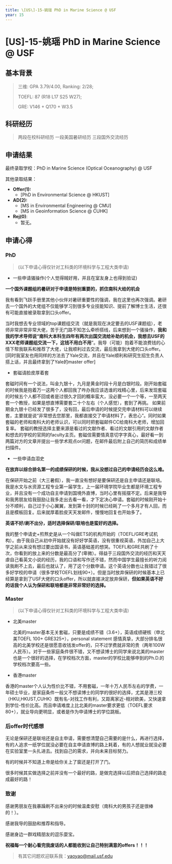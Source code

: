 ```yaml
---
title: \[US\]-15-姚瑶 PhD in Marine Science @ USF
year: 15
---
```


# \[US\]-15-姚瑶 PhD in Marine Science @ USF

## 基本背景

> 三维: GPA 3.79/4.00, Ranking: 2/28;
>
> TOEFL: 87 \(R18 L17 S25 W27\);
>
> GRE: V146 + Q170 + W3.5

## 科研经历
> 两段在校科研经历
> 一段美国暑研经历
> 三段国外交流经历


## 申请结果

最终录取学校：PhD in Marine Science (Optical Oceanography) @ USF

其他录取结果：

* **Offer\(1\):**
  * \[PhD in Environmental Science @ HKUST\]
* **AD\(2\):**
  * \[MS in Environmental Engineering @ CMU\]
  * \[MS in Geoinformation Science @ CUHK\]
* **Rej\(0\)**:
  * 暂无。

## 申请心得

### PhD

  > (以下申请心得仅针对工科类的环境科学与工程大类申请)

 - 一些申请骚操作(个人觉得贼好用，并且在室友身上也得到验证)

  **一个国外课题组的暑研对于申请是特别重要的，抓住南科大给的机会**

  我有看到飞跃手册里其他小伙伴对暑研重要性的强调，我在这里也再次强调。暑研去一个国外的大佬组不仅能够学习到很多专业技能知识、提前了解博士生活，还很有可能直接被录取拿到口头offer。

  当时我想去专业领域的top课题组交流（就是我现在决定要去的USF课题组），老师非常非常非常大佬，苦于无门路不知怎么牵桥搭线，后来想到一个骚操作，**我和我的学术导师说“南科大本科生四年有两次出国交流给补助的机会，我想去USF的XXX老师课题组交流一下，这钱不用白不用**”。我导（可能）抱着不能浪费钱的心情下帮我联系和推荐了大佬，让我顺利过去交流，最后我拿到大佬的口头offer。[同时我室友也用同样的方法去了Yale交流，并且在Yale顺利和研究生招生负责人搭上话，并且最终拿到了Yale的master offer]

 - 套磁请脸皮厚着套

  套磁时间有一个说法，叫金九银十，九月是黄金时段十月是白银时段。刚开始套磁的时候我是抱着万一这两个人都回我了咋办我应该选谁的戏精心里，后来发现套磁的时候五个人都不回或者是过很久才回的概率蛮大，没必要一个一个等，一至两天套一个教授，如果是想直博需要套二十个左右（个人感觉），套到了再挑。
  如果前期金九银十已经发了很多了，没有回，最后申请的时候提交完申请材料可以继续套，主要就是说“非常想去您那里，我都直接交了申请材料了，表忠心”。同时如果套磁的老师和南科大的老师认识，可以同时把套磁邮件CC给南科大老师，增加回复率。
  套磁的教授选择主要来源是看过的文献作者、看过的文献引用的文献作者和想去的学校的官网的faculty主页。套磁信需要情真意切字字真心，最好看一到两篇对方的文章并提出一些学术观点or问题，在邮件最后附上自己的简历和成绩单扫描件。

 - 一些申请血泪史

  **在放弃以综合排名第一的成绩保研的时候，我从没想过自己的申请经历会这么难。**

  在保研开始之前（大三暑假），我一直没有想好是要保研还是自主申请还是联培。我是水文与水资源工程专业第一届学生，上一届环境学院毕业生都是环境工程专业，并且没有一个成功自主申请到国境外直博，当时心里有摇摆不定。后来是我导和我男朋友给我鼓励让我多走出去看一看，才下定决心申请。套磁的时候刚开始十分不顺利，自己过于小心翼翼，发到第十封的时候已经耗了一个多月才有人回，而且是模板回复。后来就厚着脸皮天天发邮件，慢慢地回复也开始多了。

  **英语不好/刷不出分，适时选择保研/联培也是蛮好的选择。**

  我的整个申请史+煎熬史是从一个叫做ETS的机构开始的（TOEFL/GRE考试机构）。由于我自己从初中开始就没有好好学英语，没有很重视英语，外加自己上大学之前从来没有想过要出国读书，英语基础差的想哭。TOEFL和GRE共刷了十次，你看到的放上来的分数是最高分了(卑微）。得益于三段国外交流的经历和天天虐自己看英文小说的经历，我的口语和写作还不错，然而中国学生最擅长的听力阅读我刷不上去，最后也就认了，用了这个分数申请。这个英语分数也让我错过了很多好学校的申请（很多学校TOEFL划线90+）。但是当时放弃保研的时候基本上已经算是拿到了USF大佬的口头offer，所以就直接决定放弃保研，**但如果英语不好的话我个人认为保研和联培都是非常非常好的选择。**

### Master

  > (以下申请心得仅针对工科类的环境科学与工程大类申请)

 - 北美master

   北美的master基本无关套磁，只要是成绩不错（3.6+），英语成绩硬核（申北美TOEFL 100+ GRE325+），personal statement 感情真挚，大部分排名很高的北美学校还是很愿意收钱发offer的，只不过学费就非常的贵（两年100W人民币）。对于一些家庭条件很不错，又不想读博士的同学来说北美的master也是一个很好的选择，在学校档次方面，master的学校比能够申到的Ph.D.的学校档次要高一些。

 - 香港master

  香港的master个人认为性价比不错，不用套磁，一年十万人民币左右的学费，一年硕士毕业，是家庭条件一般又不想读博士的同学的很好的选择，尤其是港三校（HKU,HKUST,CUHK）既有名-对找工作有利，又距离家近-相对欧美，又快速拿到学位-性价比高。而且申请难度上比北美的master要求更低（TOEFL要求80+），就业导向更明显，或者是作为申请博士的学位跳板。

### 后offer时代感想

  无论是保研还是联培还是自主申请，需要想清楚自己需要的是什么，再进行选择，有的人追求一纸学位就没必要在自主申请直博的路上耗着，有的人想就业就没必要在实验室里一头扎进去。找到自己的需求，并向未来目标努力。

  有的时候并不知道上帝是给你关上了窗还是打开了门。

  很多时候其实做选择之前并没有一个最好的路，是做完选择以后把自己选择的路走成最好的路！

### 致谢

  感谢男朋友在我暴躁刷不出来分的时候温柔安慰（南科大的男孩子还是很棒的！）。

  感谢我导的鼓励和推荐和指导。

  感谢身边一群戏精朋友的逗乐耍宝。

**祝福每一个耐心看完我废话的人都能收到让自己特别满意的offers！！！**


>有其它问题欢迎联系我：<yaoyao@mail.usf.edu>

